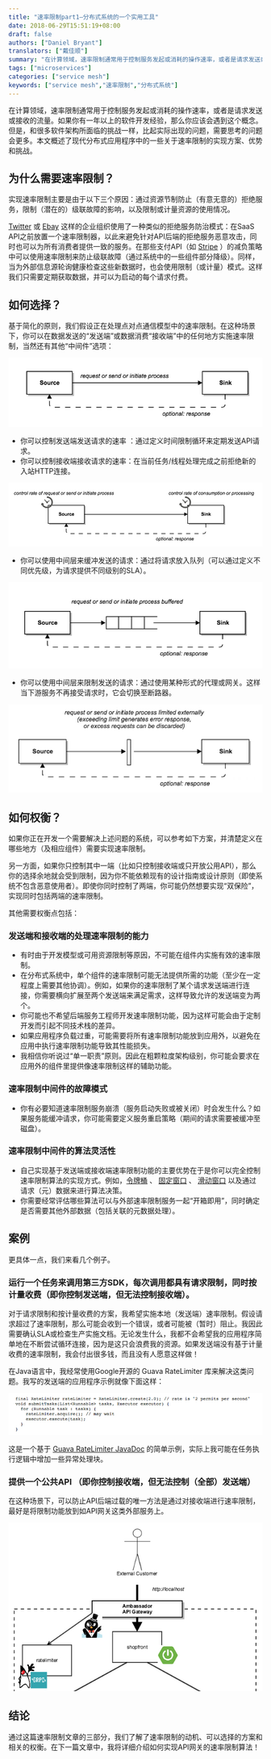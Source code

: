```yaml
---
title: "速率限制part1—分布式系统的一个实用工具"
date: 2018-06-29T15:51:19+08:00
draft: false
authors: ["Daniel Bryant"]
translators: ["戴佳顺"]
summary: "在计算领域，速率限制通常用于控制服务发起或消耗的操作速率，或者是请求发送或接收的流量。如果你有一年以上的软件开发经验，那么你应该会遇到这个概念。但是，和很多软件架构所面临的挑战一样，比起实际出现的问题，需要思考的问题会更多。本文概述了现代分布式应用程序中的一些关于速率限制的实现方案、优势和挑战。"
tags: ["microservices"]
categories: ["service mesh"]
keywords: ["service mesh","速率限制","分布式系统"]
---
```


在计算领域，速率限制通常用于控制服务发起或消耗的操作速率，或者是请求发送或接收的流量。如果你有一年以上的软件开发经验，那么你应该会遇到这个概念。但是，和很多软件架构所面临的挑战一样，比起实际出现的问题，需要思考的问题会更多。本文概述了现代分布式应用程序中的一些关于速率限制的实现方案、优势和挑战。

## 为什么需要速率限制？

实现速率限制主要是由于以下三个原因：通过资源节制防止（有意无意的）拒绝服务，限制（潜在的）级联故障的影响，以及限制或计量资源的使用情况。

[Twitter](https://developer.twitter.com/en/docs/basics/rate-limiting) 或 [Ebay](https://go.developer.ebay.com/api-call-limits) 这样的企业组织使用了一种类似的拒绝服务防治模式：在SaaS API之前放置一个速率限制器，以此来避免针对API后端的拒绝服务恶意攻击，同时也可以为所有消费者提供一致的服务。在那些支付API（如 [Stripe](https://stripe.com/blog/rate-limiters) ）的减负策略中可以使用速率限制来防止级联故障（通过系统中的一些组件部分降级）。同样，当为外部信息源轮询健康检查这些新数据时，也会使用限制（或计量）模式。这样我们只需要定期获取数据，并可以为启动的每个请求付费。

## 如何选择？

基于简化的原则，我们假设正在处理点对点通信模型中的速率限制。在这种场景下，你可以在数据发送的“发送端”或数据消费“接收端”中的任何地方实施速率限制，当然还有其他“中间件”选项：

![发送端和接收端](78a165e1gy1fsmq2gb6qhj20lp05wmx4.jpg)

- 你可以控制发送端发送请求的速率 ：通过定义时间限制循环来定期发送API请求。
- 你可以控制接收端接收请求的速率：在当前任务/线程处理完成之前拒绝新的入站HTTP连接。

![控制速率](78a165e1gy1fsmq7eltt3j20rc06tdfv.jpg)

- 你可以使用中间层来缓冲发送的请求：通过将请求放入队列（可以通过定义不同优先级，为请求提供不同级别的SLA）。

![请求缓冲](78a165e1gy1fsmq8on7a0j20lr07eaa2.jpg)

- 你可以使用中间层来限制发送的请求：通过使用某种形式的代理或网关。这样当下游服务不再接受请求时，它会切换至断路器。

![中间层](78a165e1gy1fsmq9qjzycj20jk06tdgn.jpg)

## 如何权衡？

如果你正在开发一个需要解决上述问题的系统，可以参考如下方案，并清楚定义在哪些地方（及相应组件）需要实现速率限制。

另一方面，如果你只控制其中一端（比如只控制接收端或只开放公用API），那么你的选择余地就会受到限制，因为你不能依赖现有的设计指南或设计原则（即使系统不包含恶意使用者）。即使你同时控制了两端，你可能仍然想要实现“双保险”，实现同时包括两端的速率限制。

其他需要权衡点包括：

### 发送端和接收端的处理速率限制的能力

- 有时由于开发模型或可用资源限制等原因，不可能在组件内实施有效的速率限制。
- 在分布式系统中，单个组件的速率限制可能无法提供所需的功能（至少在一定程度上需要其他协调）。例如，如果你的速率限制了某个请求发送端进行连接，你需要横向扩展至两个发送端来满足需求，这样导致允许的发送端变为两个。
- 你可能也不希望后端服务工程师开发速率限制功能，因为这样可能会由于定制开发而引起不同技术栈的差异。
- 如果应用程序负载过重，可能需要将所有速率限制功能放到应用外，以避免在应用中执行速率限制功能导致其性能损失。
- 我相信你听说过“单一职责”原则。因此在粗颗粒度架构级别，你可能会要求在应用外的组件里提供像速率限制这样的辅助功能。

### 速率限制中间件的故障模式

- 你有必要知道速率限制服务崩溃（服务启动失败或被关闭）时会发生什么？如果服务能缓冲请求，你可能需要定义服务重启策略（期间的请求需要被缓冲至磁盘）。

### 速率限制中间件的算法灵活性

- 自己实现基于发送端或接收端速率限制功能的主要优势在于是你可以完全控制速率限制算法的实现方式。例如，[令牌桶](https://en.wikipedia.org/wiki/Token_bucket) 、 [固定窗口](https://blog.figma.com/an-alternative-approach-to-rate-limiting-f8a06cf7c94c) 、 [滑动窗口](https://blog.figma.com/an-alternative-approach-to-rate-limiting-f8a06cf7c94c) 以及通过请求（元）数据来进行算法决策。
- 你需要经常评估哪些算法可以与外部速率限制服务一起“开箱即用”，同时确定是否需要其他外部数据（包括关联的元数据处理）。

## 案例

更具体一点，我们来看几个例子。

### 运行一个任务来调用第三方SDK，每次调用都具有请求限制，同时按计量收费（即你控制发送端，但无法控制接收端）。

对于请求限制和按计量收费的方案，我希望实施本地（发送端）速率限制。假设请求超过了速率限制，那么可能会收到一个错误，或者可能被（暂时）阻止。我因此需要确认SLA或检查生产实施文档。无论发生什么，我都不会希望我的应用程序简单地在不断尝试循环连接，因为是这只会浪费我的资源。如果发送端没有基于计量收费的速率限制，我会付出很多钱，而且没有人愿意这样做！

在Java语言中，我经常使用Google开源的 Guava RateLimiter 库来解决这类问题。我写的发送端的应用程序示例就像下面这样：

![Guava案例](78a165e1gy1fsmqalcy5zj20kv03gglu.jpg)

这是一个基于  [Guava RateLimiter JavaDoc](https://google.github.io/guava/releases/19.0/api/docs/index.html?com/google/common/util/concurrent/RateLimiter.html)  的简单示例，实际上我可能在任务执行逻辑中增加一些异常处理块。

### 提供一个公共API （即你控制接收端，但无法控制（全部）发送端）

在这种场景下，可以防止API后端过载的唯一方法是通过对接收端进行速率限制，最好是将限制功能放到如API网关这类外部服务上。

![API Gateway](78a165e1gy1fsmqcco3umj20h80bemxj.jpg)

## 结论

通过这篇速率限制文章的三部分，我们了解了速率限制的动机、可以选择的方案和相关的权衡。在下一篇文章中，我将详细介绍如何实现API网关的速率限制算法！
